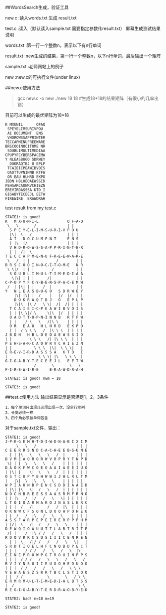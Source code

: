 ##WordsSearch生成，验证工具

new.c		:读入words.txt 生成 result.txt 

test.c		:读入（默认读入sample.txt 需要指定参数伟result.txt） 屏幕生成测试结果说明

words.txt	:第一行一个整数n，表示以下有n行单词

result.txt	:new生成的结果，第一行一个整数n，以下n行单词，最后输出一个矩阵

sample.txt	:老师网站上的例子

new			:new.c的可执行文件(under linux)

##new.c使用方法

>gcc new.c -o new
>./new 18 18 #生成18\*18的结果矩阵（有很小的几率出错）

目前可以生成的最优矩阵为18\*18


	K MXUNIL      OFAQ
	 SPEYELIMSURIVPOU 
	 AI DOCUMENT  ENS 
	 VHDROWSSAPPRINTER
	TECCAPMENUFREEWARE
	BRSCOOINOCITOME NR
	 SOUBLIMULTIMEDIAA
	CPUPYFCYBERSPACEMW
	Y NLEASBUGO SDRWEY
	  DOKRAQTBJ O EPLP
	 TCAIEICPEAWIBVOIS
	 OADTTUPNINNB RTFW
	 OR EAU HLHRD EKPO
	JBDN HBLOEOAEWSSID
	PEHSARCAOWRVCHIEZN
	EREVIRDASSSA KTD I
	GIGABYTECEEJL EETW
	FIREWIRE  ERAWDRAH

test  result from my test.c

	STATE1:	is good!
	K   M X-U-N-I-L             O F-A-Q 
	 \   \       /              | |     
	  S P E Y-E-L-I-M-S-U-R-I-V P O U   
	  |\|  \   /                | | |   
	  A I   D-O-C-U-M-E-N-T     E N S   
	  | |\  |/                  | | |   
	  V H D-R-O-W-S-S-A-P P-R-I-N-T-E-R 
	  | |  /|  \                    |   
	T E C C A P M-E-N-U F-R-E-E-W-A-R-E 
	 \   /  | |            /        | | 
	B R S C O O I N-O-C-I-T-O-M-E   N R 
	 \ \|/  | | |        /          | | 
	  S O U B L I M-U-L-T-I-M-E-D-I-A A 
	   \|\| | | |      /|           | | 
	C-P-U P Y F C-Y-B-E-R-S-P-A-C-E M W 
	 /  | |\| | |    /  |           | | 
	Y   N L E A S B-U-G O   S D R W E Y 
	    |\| |\| |  /    |   |/  |/  | | 
	    D O K R A Q T B J   O   E P L P 
	    |\|\  |\ /   \ \|  /|  /| | | | 
	  T C A I E I-C-P E A W I B V O I S 
	  | | |\ \|/ \     \|\  |/  | | | | 
	  O A D T T-U-P-N-I N N B   R T F W 
	  | |    / \   \   /|\ \    | | | | 
	  O R   E A U   H L H R D   E K P O 
	  | |  / \ \ \   /  |\ \ \  | | | | 
	J B D N   H B L O E O A E W S S I D 
	| |        \ \ \   /| |\ \ \  | | | 
	P E H-S-A-R-C A O W R V C H I E Z N 
	| |          \ \ \  |\|  \ \ \|   | 
	E R-E-V-I-R-D A S S S A   K T D   I 
	|              \ \ \| |\   \ \ \  | 
	G-I-G-A-B-Y-T-E C E E J L   E E T W 
	             /       \       \   \  
	F-I-R-E-W-I-R-E     E-R-A-W-D-R-A-H 

	STATE2:	is good! n&m = 18

	STATE3:	is good!


##test.c使用方法
输出结果显示是否满足1，2，3条件

	1、每个单词只出现且必须出现一次、没空行空列
	2、长宽必须一样
	3、四个角必须被单词包含

对于sample.txt文件，输出：

	STATE1:	is good!
	J-P-E-G E M H-T-D-I-W-D-N-A-B I X I M 
	     \   \   /                  | | | 
	C E E R R S N D C-A-C-H-E E B-S-U N E 
	  | | |\   \   \   \   /  |     | | | 
	D V M E A O R O R W V R P R Y T N P D 
	 \| | |  \   \   \   /    | | | | | | 
	D A O K F W C O E O A A I A E E I U O 
	| |\| |    \|  \   \   /  | | | | | | 
	O S T C U P Y B H W W I J W L R L T M 
	|   |\|  \  |\   \   \    | | | | |   
	W P I A U N B P E N C S D D I A A E D 
	| |\| |\   \|  /   \   /  | | | | | | 
	N O C H B R E E S S A A S R M F R N O 
	| | |\   /  |/   /   \   \| | | | | | 
	L T O I O A R M A R O J N A S L E R C 
	| | |  /   /|      /   /  |\  | | | | 
	O K N W C F S O N L D O O H P O H E U 
	| |  /   /  |\   /   \   \    | | | | 
	A S S F A R P E P E I R E R P P P H M 
	| |/|  \   /|  /   /   \   \    | | | 
	D E W Q I O A U U T T L A R T R I T E 
	 /| |    /  |\ / /   /   \   /  | | | 
	R D O V R R C S U S I I I C E N R E N 
	  | |  \   /|/ /   /   /   \   \|   | 
	S R D T I O E L H F C N Q B D P E C T 
	| | |    / / /   /   \   /   \  |\    
	E I N E P R O W P G T R O U I N P P S 
	| | |  / / /   /   \   \   /   \   /  
	R V I Y N S U I I E U O O H E D U O O 
	| | |  / /   /   /   \   /   \ \ \    
	V E W A E S Z S R R T B C L S T I O O 
	| |  / /           \       \   / \ \  
	E R M R M-U-L-T-I-M-E-D-I-A L B T S S 
	|  /                             \ \  
	R E G-I-G-A-B-Y-T-E R D-R-A-O-B-Y-E-K 

	STATE2:	bad! n=18 m=19

	STATE3:	is good!

